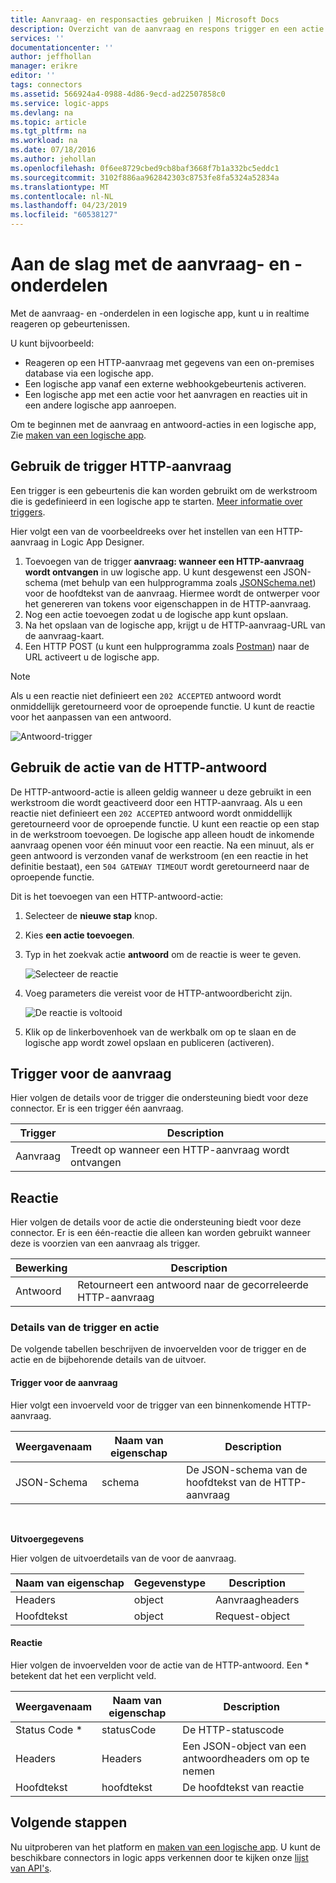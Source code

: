 ```yaml
---
title: Aanvraag- en responsacties gebruiken | Microsoft Docs
description: Overzicht van de aanvraag en respons trigger en een actie in een logische app van Azure
services: ''
documentationcenter: ''
author: jeffhollan
manager: erikre
editor: ''
tags: connectors
ms.assetid: 566924a4-0988-4d86-9ecd-ad22507858c0
ms.service: logic-apps
ms.devlang: na
ms.topic: article
ms.tgt_pltfrm: na
ms.workload: na
ms.date: 07/18/2016
ms.author: jehollan
ms.openlocfilehash: 0f6ee8729cbed9cb8baf3668f7b1a332bc5eddc1
ms.sourcegitcommit: 3102f886aa962842303c8753fe8fa5324a52834a
ms.translationtype: MT
ms.contentlocale: nl-NL
ms.lasthandoff: 04/23/2019
ms.locfileid: "60538127"
---
```

# <a name="get-started-with-the-request-and-response-components"></a>Aan de slag met de aanvraag- en -onderdelen
Met de aanvraag- en -onderdelen in een logische app, kunt u in realtime reageren op gebeurtenissen.

U kunt bijvoorbeeld:

* Reageren op een HTTP-aanvraag met gegevens van een on-premises database via een logische app.
* Een logische app vanaf een externe webhookgebeurtenis activeren.
* Een logische app met een actie voor het aanvragen en reacties uit in een andere logische app aanroepen.

Om te beginnen met de aanvraag en antwoord-acties in een logische app, Zie [maken van een logische app](../logic-apps/quickstart-create-first-logic-app-workflow.md).

## <a name="use-the-http-request-trigger"></a>Gebruik de trigger HTTP-aanvraag
Een trigger is een gebeurtenis die kan worden gebruikt om de werkstroom die is gedefinieerd in een logische app te starten. 
[Meer informatie over triggers](../connectors/apis-list.md).

Hier volgt een van de voorbeeldreeks over het instellen van een HTTP-aanvraag in Logic App Designer.

1. Toevoegen van de trigger **aanvraag: wanneer een HTTP-aanvraag wordt ontvangen** in uw logische app. U kunt desgewenst een JSON-schema (met behulp van een hulpprogramma zoals [JSONSchema.net](https://jsonschema.net)) voor de hoofdtekst van de aanvraag. Hiermee wordt de ontwerper voor het genereren van tokens voor eigenschappen in de HTTP-aanvraag.
2. Nog een actie toevoegen zodat u de logische app kunt opslaan.
3. Na het opslaan van de logische app, krijgt u de HTTP-aanvraag-URL van de aanvraag-kaart.
4. Een HTTP POST (u kunt een hulpprogramma zoals [Postman](https://www.getpostman.com/)) naar de URL activeert u de logische app.

> [!NOTE]
> Als u een reactie niet definieert een `202 ACCEPTED` antwoord wordt onmiddellijk geretourneerd voor de oproepende functie. U kunt de reactie voor het aanpassen van een antwoord.
> 
> 

![Antwoord-trigger](./media/connectors-native-reqres/using-trigger.png)

## <a name="use-the-http-response-action"></a>Gebruik de actie van de HTTP-antwoord
De HTTP-antwoord-actie is alleen geldig wanneer u deze gebruikt in een werkstroom die wordt geactiveerd door een HTTP-aanvraag. Als u een reactie niet definieert een `202 ACCEPTED` antwoord wordt onmiddellijk geretourneerd voor de oproepende functie.  U kunt een reactie op een stap in de werkstroom toevoegen. De logische app alleen houdt de inkomende aanvraag openen voor één minuut voor een reactie.  Na een minuut, als er geen antwoord is verzonden vanaf de werkstroom (en een reactie in het definitie bestaat), een `504 GATEWAY TIMEOUT` wordt geretourneerd naar de oproepende functie.

Dit is het toevoegen van een HTTP-antwoord-actie:

1. Selecteer de **nieuwe stap** knop.
2. Kies **een actie toevoegen**.
3. Typ in het zoekvak actie **antwoord** om de reactie is weer te geven.
   
    ![Selecteer de reactie](./media/connectors-native-reqres/using-action-1.png)
4. Voeg parameters die vereist voor de HTTP-antwoordbericht zijn.
   
    ![De reactie is voltooid](./media/connectors-native-reqres/using-action-2.png)
5. Klik op de linkerbovenhoek van de werkbalk om op te slaan en de logische app wordt zowel opslaan en publiceren (activeren).

## <a name="request-trigger"></a>Trigger voor de aanvraag
Hier volgen de details voor de trigger die ondersteuning biedt voor deze connector. Er is een trigger één aanvraag.

| Trigger | Description |
| --- | --- |
| Aanvraag |Treedt op wanneer een HTTP-aanvraag wordt ontvangen |

## <a name="response-action"></a>Reactie
Hier volgen de details voor de actie die ondersteuning biedt voor deze connector. Er is een één-reactie die alleen kan worden gebruikt wanneer deze is voorzien van een aanvraag als trigger.

| Bewerking | Description |
| --- | --- |
| Antwoord |Retourneert een antwoord naar de gecorreleerde HTTP-aanvraag |

### <a name="trigger-and-action-details"></a>Details van de trigger en actie
De volgende tabellen beschrijven de invoervelden voor de trigger en de actie en de bijbehorende details van de uitvoer.

#### <a name="request-trigger"></a>Trigger voor de aanvraag
Hier volgt een invoerveld voor de trigger van een binnenkomende HTTP-aanvraag.

| Weergavenaam | Naam van eigenschap | Description |
| --- | --- | --- |
| JSON-Schema |schema |De JSON-schema van de hoofdtekst van de HTTP-aanvraag |

<br>

**Uitvoergegevens**

Hier volgen de uitvoerdetails van de voor de aanvraag.

| Naam van eigenschap | Gegevenstype | Description |
| --- | --- | --- |
| Headers |object |Aanvraagheaders |
| Hoofdtekst |object |Request-object |

#### <a name="response-action"></a>Reactie
Hier volgen de invoervelden voor de actie van de HTTP-antwoord. Een * betekent dat het een verplicht veld.

| Weergavenaam | Naam van eigenschap | Description |
| --- | --- | --- |
| Status Code * |statusCode |De HTTP-statuscode |
| Headers |Headers |Een JSON-object van een antwoordheaders om op te nemen |
| Hoofdtekst |hoofdtekst |De hoofdtekst van reactie |

## <a name="next-steps"></a>Volgende stappen
Nu uitproberen van het platform en [maken van een logische app](../logic-apps/quickstart-create-first-logic-app-workflow.md). U kunt de beschikbare connectors in logic apps verkennen door te kijken onze [lijst van API's](apis-list.md).

